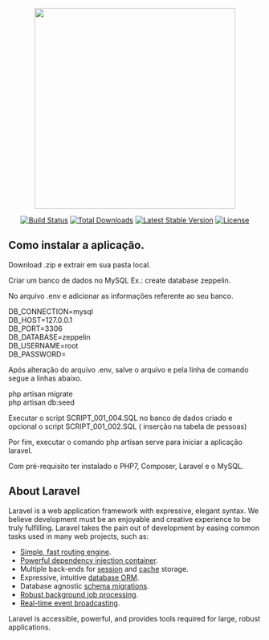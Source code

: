 <p align="center"><img src="https://res.cloudinary.com/dtfbvvkyp/image/upload/v1566331377/laravel-logolockup-cmyk-red.svg" width="400"></p>

<p align="center">
<a href="https://travis-ci.org/laravel/framework"><img src="https://travis-ci.org/laravel/framework.svg" alt="Build Status"></a>
<a href="https://packagist.org/packages/laravel/framework"><img src="https://poser.pugx.org/laravel/framework/d/total.svg" alt="Total Downloads"></a>
<a href="https://packagist.org/packages/laravel/framework"><img src="https://poser.pugx.org/laravel/framework/v/stable.svg" alt="Latest Stable Version"></a>
<a href="https://packagist.org/packages/laravel/framework"><img src="https://poser.pugx.org/laravel/framework/license.svg" alt="License"></a>
</p>

## Como instalar a aplicação.

Download .zip e extrair em sua pasta local.

Criar um banco de dados no MySQL Ex.: create database zeppelin.

No arquivo .env e adicionar as informações referente ao seu banco.

DB_CONNECTION=mysql <br>
DB_HOST=127.0.0.1 <br>
DB_PORT=3306 <br>
DB_DATABASE=zeppelin <br>
DB_USERNAME=root <br>
DB_PASSWORD= <br>

Após alteração do arquivo .env, salve o arquivo e pela linha de comando segue a linhas abaixo.

php artisan migrate  <br>
php artisan db:seed <br>

Executar o script SCRIPT_001_004.SQL no banco de dados criado e opcional o script SCRIPT_001_002.SQL ( inserção na tabela de pessoas)

Por fim, executar o comando php artisan serve para iniciar a aplicação laravel.

Com pré-requisito ter instalado o PHP7, Composer, Laravel e o MySQL.


## About Laravel

Laravel is a web application framework with expressive, elegant syntax. We believe development must be an enjoyable and creative experience to be truly fulfilling. Laravel takes the pain out of development by easing common tasks used in many web projects, such as:

- [Simple, fast routing engine](https://laravel.com/docs/routing).
- [Powerful dependency injection container](https://laravel.com/docs/container).
- Multiple back-ends for [session](https://laravel.com/docs/session) and [cache](https://laravel.com/docs/cache) storage.
- Expressive, intuitive [database ORM](https://laravel.com/docs/eloquent).
- Database agnostic [schema migrations](https://laravel.com/docs/migrations).
- [Robust background job processing](https://laravel.com/docs/queues).
- [Real-time event broadcasting](https://laravel.com/docs/broadcasting).

Laravel is accessible, powerful, and provides tools required for large, robust applications.
